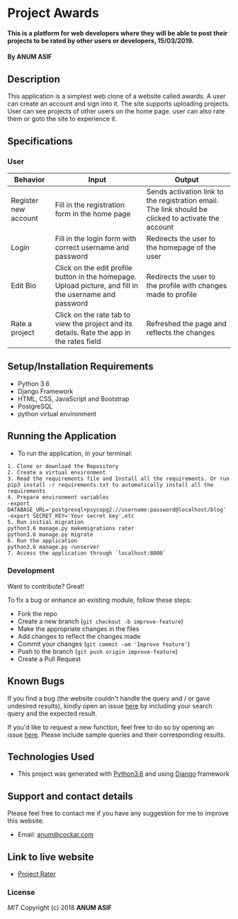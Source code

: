 # Project Awards
#### This is a platform for web developers where they will be able to post their projects to be rated by other users or developers, 15/03/2019.
#### By **ANUM ASIF**
## Description
This application is a simplest web clone of a website called awards. A user can create an account and sign into it. The site supports uploading projects. User can see projects of other users on the home page. user can also rate them or goto the site to experience it.
## Specifications
### User
| Behavior            | Input                         | Output                        | 
| ------------------- | ----------------------------- | ----------------------------- |
| Register new account | Fill in the registration form in the home page | Sends activation link to the registration email. The link should be clicked to activate the account |
| Login | Fill in the login form with correct username and password | Redirects the user to the homepage of the user |
| Edit Bio | Click on the edit profile button in the homepage. Upload picture, and fill in the username and password | Redirects the user to the profile with changes made to profile |
| Rate a project | Click on the rate tab to view the project and its details. Rate the app in the rates field | Refreshed the page and reflects the changes |

## Setup/Installation Requirements
- Python 3.6
- Django Framework
- HTML, CSS, JavaScript and Bootstrap
- PostgreSQL
- python virtual environment
## Running the Application
   * To run the application, in your terminal:

    1. Clone or download the Repository
    2. Create a virtual environment
    3. Read the requirements file and Install all the requirements. Or run pip3 install -r requirements.txt to automatically install all the requirements
    4. Prepare environment variables
    -export DATABASE_URL='postgresql+psycopg2://username:password@localhost/blog'
    -export SECRET_KEY='Your secret key',etc
    5. Run initial migration
    python3.6 manage.py makemigrations rater
    python3.6 manage.py migrate
    6. Run the application
    python3.6 manage.py runserver
    7. Access the application through `localhost:8000`
	
### Development
Want to contribute? Great!

To fix a bug or enhance an existing module, follow these steps:

- Fork the repo
- Create a new branch (`git checkout -b improve-feature`)
- Make the appropriate changes in the files
- Add changes to reflect the changes made
- Commit your changes (`git commit -am 'Improve feature'`)
- Push to the branch (`git push origin improve-feature`)
- Create a Pull Request 
## Known Bugs
If you find a bug (the website couldn't handle the query and / or gave undesired results), kindly open an issue [here](https://github.com/AnumAsif/project-rater/issues/new) by including your search query and the expected result.

If you'd like to request a new function, feel free to do so by opening an issue [here](https://github.com/AnumAsif/project-rater/issues/new). Please include sample queries and their corresponding results.
## Technologies Used
- This project was generated with [Python3.6](https://devdocs.io/python~3.6/) and using [Django](https://docs.djangoproject.com/en/2.1/) framework
## Support and contact details
Please feel free to contact me if you have any suggestion for me to improve this website.
- Email: anum@cockar.com
## Link to live website
- [Project Rater](https://projectrater.herokuapp.com/)
### License
*MIT*
Copyright (c) 2018 **ANUM ASIF**
